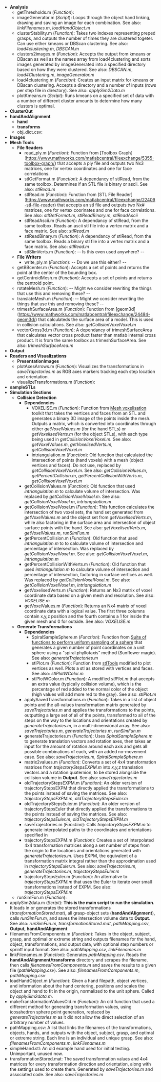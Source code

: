 * **Analysis**
  * getThresholds.m (*Function*): 
  * imageGenerator.m (*Script*): Loops through the object hand linking, drawing and saving an image for each combination.  See also: *linkFilenames.m*, *loadHandObject.m*
  * clusterStability.m (*Function*): Takes two indexes representing preped grasps, and outputs the number of times they are clustered togeter.  Can use either kmeans or DBScan clustering.  See also: *load4clustering.m*, *DBSCAN.m*
  * clusters2images.m (*Function*): Accepts the output from kmeans or DBscan as well as the names array from load4clustering and sorts images generated by imageGenerated into a specified directory based on how they were clustered.  See also: *DBSCAN.m*, *load4Clustering.m*, *imageGenerator.m*
  * load4clustering.m (*Function*): Creates an input matrix for kmeans or DBscan clustering.  Accepts a directory and a number of inputs (rows per step file in directory).  See also: *applySim2Data.m*
  * plotKmeans.m (*Script*): Runs kmeans on a specified set of data with a number of different cluster amounts to determine how many clusters is optimal.
* **ClusterOut**
* **handAndAlignment**
  * **hand**
  * **transforms**
  * obj_dict.csv: 
* ****Images****
* **Mesh Tools**
  * **File Readers**
    * read_ply.m (*Function*): Function from [Toolbox Graph] (https://www.mathworks.com/matlabcentral/fileexchange/5355-toolbox-graph/) that accepts a ply file and outputs two Nx3 matrices, one for vertex coordinates and one for face correlations.
    * stlGetFormat.m (*Function*): A dependancy of stlRead, from the same toolbox.  Determines if an STL file is binary or ascii.  See also: *stlRead.m*
    * stlRead.m (*Function*): Function from [STL File Reader] (https://www.mathworks.com/matlabcentral/fileexchange/22409-stl-file-reader) that accepts an stl file and outputs two Nx# matrices, one for vertex coorinates and one for face correlations.  See also: *stlGetFormat.m*, *stlReadBinary.m*, *stlReadAscii*
    * stlReadAscii.m (*Function*): A dependancy of stlRead, from the same toolbox.  Reads an ascii stl file into a vertex matrix and a face matrix.  See also: *stlRead.m*
    * stlReadBinary.m (*Function*): A dependancy of stlRead, from the same toolbox.  Reads a binary stl file into a vertex matrix and a face matrix. See also:  *stlRead.m*
    * stlSlimVerts.m (*Function*): -- Is this even used anywhere? --
  * **File Writers**
    * write_ply.m (*Function*): -- Do we use this either? --
  * getBBcenter.m (*Function*): Accepts a set of points and returns the point at the center of the bounding box.
  * getCentroidMesh.m (*Function*): Accepts a set of points and returns the centroid point.
  * rotateMesh.m (*Function*): -- Might we consider rewriting the things that use this and removing these? --
  * translateMesh.m (*Function*): -- Might we consider rewriting the things that use this and removing these? --
  * trimeshSurfaceArea.m (*Function*): Function from [geom3d] (https://www.mathworks.com/matlabcentral/fileexchange/24484-geom3d/) that calculateds the surface area of a model.  This is used in collision calculations.  See also: *getCollisionVoxelVoxel.m*
  * vectorCross3d.m (*Function*): A dependancy of trimeshSurfaceArea that calculates vector cross product faster than matlab internal cross product.  It is from the same toolbox as trimeshSurfaceArea.  See also: *trimeshSurfaceArea.m*
* **Output**
* **Readers and Visualizations**
  * **PresentationImages**
  * plotAxesArrows.m (*Function*): Visualizes the transformations in *saveTrajectories.m* as RGB axes markers tracking each step location and orientation. 
  * visualizeTransformations.m (*Function*): 
* **sampleSTLs**
* **Simulation Sections**
  * **Collision Detection**
     * **Dependencies**
        * VOXELISE.m (*Function*): Function from [Mesh voxelisation](https://www.mathworks.com/matlabcentral/fileexchange/27390-mesh-voxelisation) toolkit that takes the vertices and faces from an STL and generates a binary 3D image of the points inside the mesh. Outputs a matrix, which is converted into coordinates through either *getVoxelValues.m* (for the hand STLs) or *getVoxelisedVerts.m* (for the object STLs), with each type being used in *getCollisionVoxelVoxel.m*. See also: *getVoxelValues.m*, *getVoxelisedVerts.m*, *getCollisionVoxelVoxel.m*
        * intriangulation.m (*Function*): Old function that calculated the intersection of points (hand voxels) with a mesh (object vertices and faces). Do not use, replaced by *getCollisionVoxelVoxel.m*. See also: *getCollisionValues.m*, *getPercentCollision.m*, *getPercentCollisionWithVerts.m*, *getCollisionVoxelVoxel.m*
     * getCollisionValues.m (*Function*): Old function that used *intriangulation.m* to calculate volume of intersection. Was replaced by *getCollisionVoxelVoxel.m*. See also: *getCollisionVoxelVoxel.m*, *intriangulation.m*
     * getCollisionVoxelVoxel.m (*Function*): This function calculates the intersection of two voxel sets, the hand set generated from *getVoxelValues.m* and the object set from *getVoxelisedVerts.m*, while also factoring in the surface area and intersection of object surface points with the hand. See also: *getVoxelisedVerts.m*, *getVoxelValues.m*, *runSimFun.m*
     * getPercentCollision.m (*Function*): Old function that used *intriangulation.m* to to calculate volume of intersection and percentage of intersection. Was replaced by *getCollisionVoxelVoxel.m*. See also: *getCollisionVoxelVoxel.m*, *intriangulation.m*
     * getPercentCollisionWithVerts.m (*Function*): Old function that used *intriangulation.m* to calculate volume of intersection and percentage of intersection, factoring in surface vertices as well. Was replaced by *getCollisionVoxelVoxel.m*. See also: *getCollisionVoxelVoxel.m*, *intriangulation.m*
     * getVoxelisedVerts.m (*Function*): Returns an Nx3 matrix of voxel coordinate data based on a given mesh and resolution.  See also: *VOXELISE.m*
     * getVoxelValues.m (*Function*): Returns an Nx4 matrix of voxel coordinate data with a logical value.  The first three columns contain x,y,z position and the fourth contains a 1 for inside the given mesh and 0 for outside.  See also: *VOXELISE.m*
  * **Generate Transformations**
    * **Dependencies**
      * SpiralSampleSphere.m (*Function*): Function from [Suite of functions to perform uniform sampling of a sphere](http://www.mathworks.com/matlabcentral/fileexchange/37004-suite-of-functions-to-perform-uniform-sampling-of-a-sphere) that generates a given number of point coordinates on a unit sphere using a "spiral phyllotaxis" method (Sunflower magic). See also: *generateTrajectories.m*
      * stlPlot.m (*Function*): Function from [stlTools](https://www.mathworks.com/matlabcentral/fileexchange/51200-stltools) modified to plot vertices as well. Plots a stl as stored with vertices and faces. See also: *stlPlotWColor.m*
      * stlPlotWColor.m (*Function*): A modified *stlPlot.m* that accepts an extra value (typically collision volume), which is the percentage of red added to the normal color of the object (high values will add more red to the gray). See also: *stlPlot.m*
    * applySavedTransformations.m (*Function*): Takes in a list of object points and the all-values transformation matrix generated by *saveTrajectories.m* and applies the transformations to the points, outputting a large set of all of the points, transformed to all of the steps on the way to the locations and orientations created by *generateTrajectories.m*, in a multi-dimensional array. See also: *saveTrajectories.m*, *generateTrajectories.m*, *runSimFun.m*
    * generateTrajectories.m (*Function*): Uses *SpiralSampleSphere.m* to generate translation vectors and rotation axes, then takes an input for the amount of rotation around each axis and gets all possible combinations of each, with an added no-movement case. See also: *saveTrajectories.m*, *SpiralSampleSphere.m*
    * matrix2values.m (*Function*): Converts a set of 4x4 transformation matrices from *trajectoryStepsEXPM.m* into *x,y,z* translation vectors and a rotation quaternion, to be stored alongside the collision volume in **Output**. See also: *saveTrajectories.m*
    * oldTrajectoryStepsEXPM.m (*Function*): An older version of trajectoryStepsEXPM that directly applied the transformations to the points instead of saving the matrices. See also: *trajectoryStepsEXPM.m*, *oldTrajectoryStepsEuler.m*
    * oldTrajectoryStepsEuler.m (*Function*): An older version of trajectoryStepsEuler that directly applied the transformations to the points instead of saving the matrices. See also: *trajectoryStepsEuler.m*, *oldTrajectoryStepsEXPM.m*
    * saveTrajectories.m (*Function*): Calls *trajectoryStepsEXPM.m* to generate interpolated paths to the coordinates and orientations specified in 
    * trajectoryStepsEXPM.m (*Function*): Creates a set of interpolated 4x4 transformation matrices along a set number of steps from the origin to the locations and orientations generated with *generateTrajectories.m*. Uses EXPM, the equivalent of a transformation matrix integral rather than the approximation used in *trajectoryStepsEuler.m*. See also: *saveTrajectories.m*, *generateTrajectories.m*, *trajectoryStepsEuler.m*
    * trajectoryStepsEuler.m (*Function*): An alternative to *trajectoryStepsEXPM.m* that uses the Euler to iterate over small transformations instead of EXPM. See also: *trajectoryStepsEXPM.m*
  * runSimFun.m (*Function*): 
* applySim2data.m (*Script*): **This is the main script to run the simulation.** It loads in or generates the stored transformations (*transformationStored.mat*), all grasp-object sets (**handAndAlignment**), calls *runSimFun.m*, and saves the intersection volume data to **Output**. See also: *runSimFun.m*, *transformationStored.mat*, *pathMapping.csv*, **Output**, **handAndAlignment**
* filenamesFromComponents.m (*Function*): Takes in the object, subject, grasp, and optimal or extreme string and outputs filenames for the hand, object, transformations, and output data, with optional step numbers or sprintf input format. See also: *pathMapping.csv*, *linkFilenames.m*
* linkFilenames.m (*Function*): Generates *pathMapping.csv*. Reads the **handAndAlignment/transforms** directory and scrapes the filename, then calls *filenamesFromComponents.m* and saves the results to a given file (*pathMapping.csv*). See also: *filenamesFromComponents.m*, *pathMapping.csv*
* loadHandObject.m (*Function*): Given a hand filepath, object vertices, and information about the hand centering, positions and scales the object and hand to fit in the origin, normalized to the unit sphere. Called by *applySim2data.m*.
* makeTransformationValuesOld.m (*Function*): An old function that used a different method for generating transformation values, using icosahedron sphere point generation, replaced by *generateTrajectories.m* as it did not allow the direct selection of an arbitrary number of values.
* pathMapping.csv: A list that links the filenames of the transformations, objects, hands, and outputs with the object, subject, grasp, and optimal or extreme string. Each line is an individual and unique grasp. See also: *filenamesFromComponents.m*, *linkFilenames.m*
* simpleHand.stl: An old example hand used for initial testing. Unimportant, unused now.
* transformationStored.mat: The saved transformation values and 4x4 matrices for every transformation direction and orientation, along with the settings used to create them. Generated by *saveTrajectories.m* and associated code. See also: *saveTrajectories.m*